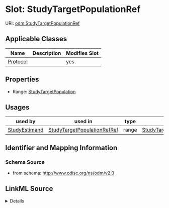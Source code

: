 # Slot: StudyTargetPopulationRef

URI: [odm:StudyTargetPopulationRef](http://www.cdisc.org/ns/odm/v2.0/StudyTargetPopulationRef)



<!-- no inheritance hierarchy -->




## Applicable Classes

| Name | Description | Modifies Slot |
| --- | --- | --- |
[Protocol](Protocol.md) |  |  yes  |







## Properties

* Range: [StudyTargetPopulation](StudyTargetPopulation.md)

## Usages

| used by | used in | type | used |
| ---  | --- | --- | --- |
| [StudyEstimand](StudyEstimand.md) | [StudyTargetPopulationRefRef](StudyTargetPopulationRefRef.md) | range | [StudyTargetPopulationRef](StudyTargetPopulationRef.md) |






## Identifier and Mapping Information







### Schema Source


* from schema: http://www.cdisc.org/ns/odm/v2.0




## LinkML Source

<details>
```yaml
name: StudyTargetPopulationRef
from_schema: http://www.cdisc.org/ns/odm/v2.0
rank: 1000
alias: StudyTargetPopulationRef
domain_of:
- Protocol
range: StudyTargetPopulation

```
</details>